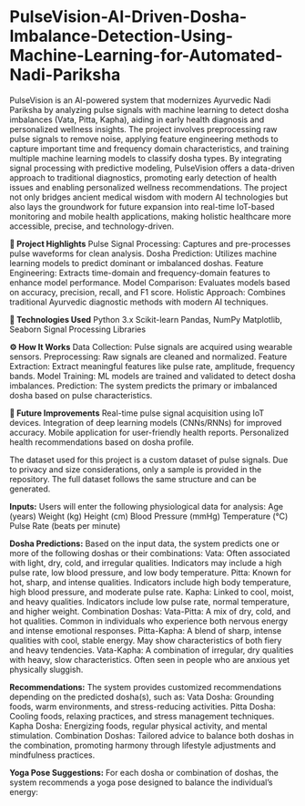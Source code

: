 # PulseVision-AI-Driven-Dosha-Imbalance-Detection-Using-Machine-Learning-for-Automated-Nadi-Pariksha
PulseVision is an AI-powered system that modernizes Ayurvedic Nadi Pariksha by analyzing pulse signals with machine learning to detect dosha imbalances (Vata, Pitta, Kapha), aiding in early health diagnosis and personalized wellness insights.
The project involves preprocessing raw pulse signals to remove noise, applying feature engineering methods to capture important time and frequency domain characteristics, and training multiple machine learning models to classify dosha types. By integrating signal processing with predictive modeling, PulseVision offers a data-driven approach to traditional diagnostics, promoting early detection of health issues and enabling personalized wellness recommendations. The project not only bridges ancient medical wisdom with modern AI technologies but also lays the groundwork for future expansion into real-time IoT-based monitoring and mobile health applications, making holistic healthcare more accessible, precise, and technology-driven.

**🧠 Project Highlights**
Pulse Signal Processing: Captures and pre-processes pulse waveforms for clean analysis.
Dosha Prediction: Utilizes machine learning models to predict dominant or imbalanced doshas.
Feature Engineering: Extracts time-domain and frequency-domain features to enhance model performance.
Model Comparison: Evaluates models based on accuracy, precision, recall, and F1 score.
Holistic Approach: Combines traditional Ayurvedic diagnostic methods with modern AI techniques.

**🚀 Technologies Used**
Python 3.x
Scikit-learn
Pandas, NumPy
Matplotlib, Seaborn
Signal Processing Libraries

**⚙️ How It Works**
Data Collection: Pulse signals are acquired using wearable sensors.
Preprocessing: Raw signals are cleaned and normalized.
Feature Extraction: Extract meaningful features like pulse rate, amplitude, frequency bands.
Model Training: ML models are trained and validated to detect dosha imbalances.
Prediction: The system predicts the primary or imbalanced dosha based on pulse characteristics.

**🎯 Future Improvements**
Real-time pulse signal acquisition using IoT devices.
Integration of deep learning models (CNNs/RNNs) for improved accuracy.
Mobile application for user-friendly health reports.
Personalized health recommendations based on dosha profile.

The dataset used for this project is a custom dataset of pulse signals. Due to privacy and size considerations, only a sample is provided in the repository. The full dataset follows the same structure and can be generated.

**Inputs:**
Users will enter the following physiological data for analysis:
Age (years)
Weight (kg)
Height (cm)
Blood Pressure (mmHg)
Temperature (°C)
Pulse Rate (beats per minute)

**Dosha Predictions:**
Based on the input data, the system predicts one or more of the following doshas or their combinations:
Vata: Often associated with light, dry, cold, and irregular qualities. Indicators may include a high pulse rate, low blood pressure, and low body temperature.
Pitta: Known for hot, sharp, and intense qualities. Indicators include high body temperature, high blood pressure, and moderate pulse rate.
Kapha: Linked to cool, moist, and heavy qualities. Indicators include low pulse rate, normal temperature, and higher weight.
Combination Doshas:
  Vata-Pitta: A mix of dry, cold, and hot qualities. Common in individuals who experience both nervous energy and intense emotional responses.
  Pitta-Kapha: A blend of sharp, intense qualities with cool, stable energy. May show characteristics of both fiery and heavy tendencies.
  Vata-Kapha: A combination of irregular, dry qualities with heavy, slow characteristics. Often seen in people who are anxious yet physically sluggish.

**Recommendations:**
The system provides customized recommendations depending on the predicted dosha(s), such as:
Vata Dosha: Grounding foods, warm environments, and stress-reducing activities.
Pitta Dosha: Cooling foods, relaxing practices, and stress management techniques.
Kapha Dosha: Energizing foods, regular physical activity, and mental stimulation.
Combination Doshas: Tailored advice to balance both doshas in the combination, promoting harmony through lifestyle adjustments and mindfulness practices.

**Yoga Pose Suggestions:**
For each dosha or combination of doshas, the system recommends a yoga pose designed to balance the individual’s energy:
